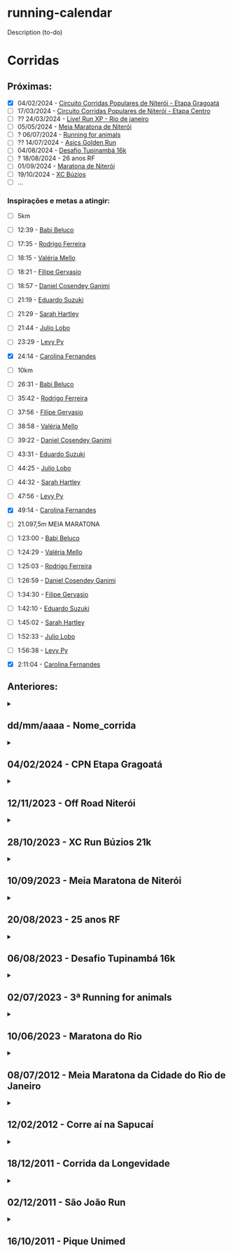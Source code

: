 # running-calendar

<!--
     Seguindo: https://docs.github.com/en/get-started/quickstart/github-flow
     Fazendo nova branch e adicionando as alterações
         git pull
         git checkout -b nova-branch
         git add -A
         git commit -m "Corrigidos erros de digitação na documentação"
         git status
         git push --set-upstream origin nova-branch
         Abrir o pull request

     Fazendo update em atualização
         git pull
         git push
         git add -A
         git commit -m "Corrigidos erros de digitação na documentação"
         git push
-->

Description (to-do)

# Corridas
## Próximas:

 - [x] 04/02/2024 - [Circuito Corridas Populares de Niterói - Etapa Gragoatá](https://circuitocpn.com.br/)
 - [ ] 17/03/2024 - [Circuito Corridas Populares de Niterói - Etapa Centro](https://circuitocpn.com.br/)
 - [ ] ?? 24/03/2024 - [Live! Run XP - Rio de janeiro](https://liverun.com.br/etapa/live-run-xp-rio-de-janeiro-2024-parque-olimpico)
 - [ ] 05/05/2024 - [Meia Maratona de Niterói](https://www.meiamaratonadeniteroi.com.br)
 - [ ] ? 06/07/2024 - [Running for animals](https://mercyforanimals.org.br/running-for-animals/)
 - [ ] ?? 14/07/2024 - [Asics Golden Run](https://asicsgoldenrun.com.br/rio-de-janeiro-2024/)
 - [ ] 04/08/2024 - [Desafio Tupinambá 16k](https://www.nit2sports.com.br/event/desafiotupinamba/)
 - [ ] ? 18/08/2024 - 26 anos RF
 - [ ] 01/09/2024 - [Maratona de Niterói](https://maratonadeniteroi.com.br/)
 - [ ] 19/10/2024 - [XC Búzios](https://www.xcrun.com.br)
 - [ ] ...

[//]: # ( 02/06/2024 - Maratona do Rio-https://maratonadorio.com.br/ )
[//]: # ( 18/08/2024 - A Muralha Up and Down Marathon – Percurso UP-https://www.amuralha.com.br/ )
[//]: # ( teste )
[//]: # ( * )

### Inspirações e metas a atingir:

 - [ ] 5km
 - [ ] 12:39 - [Babi Beluco](https://www.strava.com/athletes/10194365)
 - [ ] 17:35 - [Rodrigo Ferreira](https://www.strava.com/athletes/2274221)
 - [ ] 18:15 - [Valéria Mello](https://www.strava.com/athletes/72144448)
 - [ ] 18:21 - [Filipe Gervasio](https://www.strava.com/athletes/14341590)
 - [ ] 18:57 - [Daniel Cosendey Ganimi](https://www.strava.com/athletes/46487569)
 - [ ] 21:19 - [Eduardo Suzuki](https://www.strava.com/athletes/4310617)
 - [ ] 21:29 - [Sarah Hartley](https://www.strava.com/athletes/30182153)
 - [ ] 21:44 - [Julio Lobo](https://www.strava.com/athletes/1839208)
 - [ ] 23:29 - [Levy Py](https://www.strava.com/athletes/15243537)
 - [x] 24:14 - [Carolina Fernandes](https://www.strava.com/athletes/117430251)

 - [ ] 10km
 - [ ] 26:31 - [Babi Beluco](https://www.strava.com/athletes/10194365)
 - [ ] 35:42 - [Rodrigo Ferreira](https://www.strava.com/athletes/2274221)
 - [ ] 37:56 - [Filipe Gervasio](https://www.strava.com/athletes/14341590)
 - [ ] 38:58 - [Valéria Mello](https://www.strava.com/athletes/72144448)
 - [ ] 39:22 - [Daniel Cosendey Ganimi](https://www.strava.com/athletes/46487569)
 - [ ] 43:31 - [Eduardo Suzuki](https://www.strava.com/athletes/4310617)
 - [ ] 44:25 - [Julio Lobo](https://www.strava.com/athletes/1839208)
 - [ ] 44:32 - [Sarah Hartley](https://www.strava.com/athletes/30182153)
 - [ ] 47:56 - [Levy Py](https://www.strava.com/athletes/15243537)
 - [x] 49:14 - [Carolina Fernandes](https://www.strava.com/athletes/117430251)

 - [ ] 21.097,5m MEIA MARATONA
 - [ ] 1:23:00 - [Babi Beluco](https://www.strava.com/athletes/10194365)
 - [ ] 1:24:29 - [Valéria Mello](https://www.strava.com/athletes/72144448)
 - [ ] 1:25:03 - [Rodrigo Ferreira](https://www.strava.com/athletes/2274221)
 - [ ] 1:26:59 - [Daniel Cosendey Ganimi](https://www.strava.com/athletes/46487569)
 - [ ] 1:34:30 - [Filipe Gervasio](https://www.strava.com/athletes/14341590)
 - [ ] 1:42:10 - [Eduardo Suzuki](https://www.strava.com/athletes/4310617)
 - [ ] 1:45:02 - [Sarah Hartley](https://www.strava.com/athletes/30182153)
 - [ ] 1:52:33 - [Julio Lobo](https://www.strava.com/athletes/1839208)
 - [ ] 1:56:38 - [Levy Py](https://www.strava.com/athletes/15243537)
 - [x] 2:11:04 - [Carolina Fernandes](https://www.strava.com/athletes/117430251)

## Anteriores:

<details>
  <summary>
    <h2>
      dd/mm/aaaa - Nome_corrida
    </h2>
  </summary>
  
  - Data: 
  - Distância: 
  - Tempo:
     * Bruto: 
     * Líquido: 
     * Ritmo por Km: 
  - Colocação:
     * Geral: 
     * Por Categoria: 
     * Categoria: 
  - Número de peito: 
  - Equipe: 
  - Strava: 

  ### Marcas
  PB / WR / OR
</details>

<details>
  <summary>
    <h2>
      04/02/2024 - CPN Etapa Gragoatá
    </h2>
  </summary>
  
  - Data: 04/02/2024
  - Distância: 10 Km
  - Tempo:
     * Bruto: 00:47:10
     * Líquido: 00:47:08
     * Ritmo por Km: 04:43
  - Colocação:
     * Geral: 46 / 185
     * Por Categoria: 4 / 21
     * Categoria: M3539
  - Número de peito: 1322
  - Equipe: RF SPORTS
  - Strava: https://www.strava.com/activities/10693377768

  ### Marcas
  PB / WR / OR
</details>

<details>
  <summary>
    <h2>
      12/11/2023 - Off Road Niterói
    </h2>
  </summary>
  
  - Data: 12/11/2023
  - Distância: 21,095 Km
  - Tempo:
     * Bruto: 2:29:31.28
     * Líquido: 2:29:09.83
     * Ritmo por Km: 07:06
  - Colocação:
     * Geral: 42
     * Por Categoria: 10 / 16
     * Categoria: M3039
  - Número de peito: 2021
  - Equipe: RF SPORTS
  - Strava: https://www.strava.com/activities/10205640006

  ### Marcas
  PB / WR / OR
</details>

<details>
  <summary>
    <h2>
      28/10/2023 - XC Run Búzios 21k
    </h2>
  </summary>
  
  - Data: 28/10/2023
  - Distância: 21,095 Km
  - Tempo:
       | **Trecho** |  **Tempo** | **Posição** |
       |:----------:|:----------:|:-----------:|
       | Levy - 1   | 1:07:38.21 |      89     |
       | Levy - 2   | 1:39:18.34 |     163     |
       | Nanci - 3  | 0:59:17.87 |      92     |
       | Nanci - 4  | 1:25:57.69 |     115     | 
  - Colocação:
     * Geral: 
     * Por Categoria: 
     * Categoria: 
  - Número de peito: 2029
  - Equipe: 
  - Strava: https://www.strava.com/activities/10118412525

  ### Marcas
  PB / WR / OR
</details>

<details>
  <summary>
    <h2>
      10/09/2023 - Meia Maratona de Niterói
    </h2>
  </summary>
  
  - Data: 10/09/2023
  - Distância: 21,095 Km
  - Tempo:
     * Bruto: 1:57:42.14
     * Líquido: 1:57:03.83
     * Ritmo por Km: 05:36
  - Colocação:
     * Geral: 309
     * Por Categoria: 84 / 178
     * Categoria: M3039
  - Número de peito: 2338
  - Equipe: RF SPORTS
  - Strava: https://www.strava.com/activities/9820929740

  ### Marcas
  PB / WR / OR
</details>

<details>
  <summary>
    <h2>
      20/08/2023 - 25 anos RF
    </h2>
  </summary>
  
  - Data: 20/08/2023
  - Distância: 5 km
  - Tempo:
     * Bruto: 00:26:11
     * Líquido: 00:26:11
     * Ritmo por Km: 05:12
  - Colocação:
     * Geral: -
     * Por Categoria: -
     * Categoria: -
  - Número de peito: 61
  - Equipe: RF SPORTS
  - Strava: https://www.strava.com/activities/9684573669

  ### Marcas
  PB / WR / OR
</details>

<details>
  <summary>
    <h2>
      06/08/2023 - Desafio Tupinambá 16k
    </h2>
  </summary>
  
  - Data: 06/08/2023
  - Distância: 16 km
  - Tempo:
     * Bruto: 02:33:59
     * Líquido: 02:33:45
     * Ritmo por Km: 09:36
  - Colocação:
     * Geral: 64 / 124
     * Por Categoria: 18 / 28
     * Categoria: M3039
  - Número de peito: 1058
  - Equipe: RF SPORTS
</details>

<details>
  <summary>
    <h2>
      02/07/2023 - 3ª Running for animals
    </h2>
  </summary>
  
  - Data: 02/07/2023
  - Distância: 10 Km
  - Tempo:
     * Bruto: 00:47:04
     * Líquido: 00:47:04
     * Ritmo por Km: 04:42
  - Colocação:
     * Geral: 20
     * Por Categoria: Terceiro
     * Categoria: M3539
  - Número de peito: 1112
  - Equipe: Vegrun
</details>

<details>
  <summary>
    <h2>
      10/06/2023 - Maratona do Rio
    </h2>
  </summary>
  
  - Data: 10/06/2023
  - Distância: 21,095 Km
  - Tempo:
     * Bruto: 02:34:17
     * Líquido: 01:58:19
     * Ritmo por Km: 05:36
  - Colocação:
     * Geral: 3090
     * Por Categoria: 693
     * Categoria:
  - Número de peito: 22918
  - Equipe: -
</details>

<details>
  <summary>
    <h2>
      08/07/2012 - Meia Maratona da Cidade do Rio de Janeiro
    </h2>
  </summary>
  
  - Data: 08/07/2012
  - Distância: 21,095 Km
  - Tempo:
     * Bruto: 03:16:29
     * Líquido: 02:38:18
     * Ritmo por Km: 07:30:00
  - Colocação:
     * Geral: 3469
     * Por Categoria: 318
     * Categoria: M2529
  - Número de peito: 10803
  - Equipe: -
</details>

<details>
  <summary>
    <h2>
      12/02/2012 - Corre aí na Sapucaí
    </h2>
  </summary>
  
  - Data: 12/02/2012
  - Distância: 5,0 Km
  - Tempo:
     * Bruto: 00:22:05
     * Líquido: 00:21:43
     * Ritmo por Km: 04:20:00
  - Colocação:
     * Geral: 42
     * Por Categoria: 5
     * Categoria: M2529 (Me cadastraram errado ://)
  - Número de peito: 547
  - Equipe: SVB
</details>

<details>
  <summary>
    <h2>
      18/12/2011 - Corrida da Longevidade
    </h2>
  </summary>
  
  - Data: 18/12/2011
  - Distância: 6km
  - Tempo:
     * Bruto: 00:35:10
     * Líquido: 00:30:43
     * Ritmo por Km: 05:07:00
  - Colocação:
     * Geral: 364
     * Por Categoria: 16
     * Categoria: M2024
  - Número de peito: 1569
  - Equipe: VEGETARIANOS
</details>

<details>
  <summary>
    <h2>
      02/12/2011 - São João Run
    </h2>
  </summary>
  
  - Data: 02/12/2011
  - Distância: -
  - Tempo:
     * Bruto: -
     * Líquido: -
     * Ritmo por Km: -
  - Colocação:
     * Geral: -
     * Por Categoria: Segundo
     * Categoria: -
  - Número de peito: 347
  - Equipe: 
</details>

<details>
  <summary>
    <h2>
      16/10/2011 - Pique Unimed
    </h2>
  </summary>
  
  - Data: 16/10/2011
  - Distância: 9 Km
  - Tempo:
     * Bruto: -
     * Líquido: 00:52:53
     * Ritmo por Km: 5:53 min/km
  - Colocação:
     * Geral: -
     * Por Categoria: -
     * Categoria: -
  - Número de peito: -
  - Equipe: -
</details>
